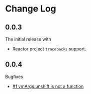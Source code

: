 # Change Log

## 0.0.3

The initial release with
- Reactor project `tracebacks` support.

## 0.0.4

Bugfixes
- [#1 vmArgs.unshift is not a function](https://github.com/gayanper/vscode-reactor-launcher/issues/1)